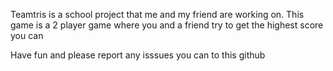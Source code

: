 Teamtris is a school project that me and my friend are working on.
This game is a 2 player game where you and a friend try to get the highest score you can

Have fun and please report any isssues you can to this github
